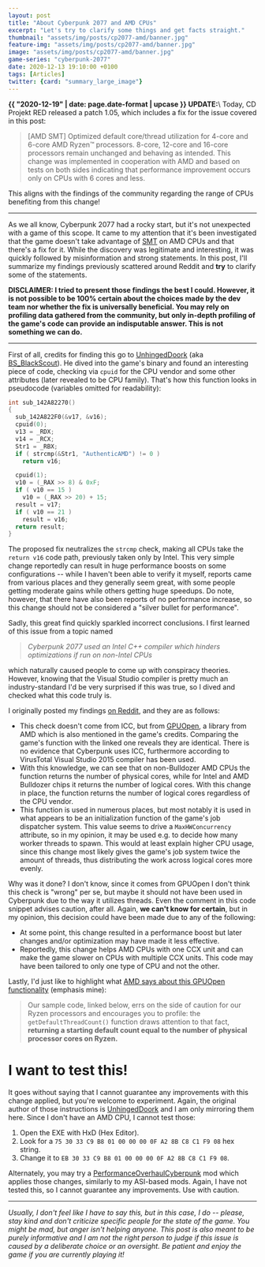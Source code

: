 ```yaml
---
layout: post
title: "About Cyberpunk 2077 and AMD CPUs"
excerpt: "Let's try to clarify some things and get facts straight."
thumbnail: "assets/img/posts/cp2077-amd/banner.jpg"
feature-img: "assets/img/posts/cp2077-amd/banner.jpg"
image: "assets/img/posts/cp2077-amd/banner.jpg"
game-series: "cyberpunk-2077"
date: 2020-12-13 19:10:00 +0100
tags: [Articles]
twitter: {card: "summary_large_image"}
---
```


**{{ "2020-12-19" | date: page.date-format | upcase }} UPDATE:**\\
Today, CD Projekt RED released a patch 1.05, which includes a fix for the issue covered in this post:

> [AMD SMT] Optimized default core/thread utilization for 4-core and 6-core AMD Ryzen™ processors.
> 8-core, 12-core and 16-core processors remain unchanged and behaving as intended.
> This change was implemented in cooperation with AMD and based on tests on both sides
> indicating that performance improvement occurs only on CPUs with 6 cores and less.

This aligns with the findings of the community regarding the range of CPUs benefiting from this change!

***

As we all know, Cyberpunk 2077 had a rocky start, but it's not unexpected with a game of this scope.
It came to my attention that it's been investigated that the game doesn't take advantage of [SMT](https://en.wikipedia.org/wiki/Simultaneous_multithreading) 
on AMD CPUs and that there's a fix for it. While the discovery was legitimate and interesting,
it was quickly followed by misinformation and strong statements. In this post,
I'll summarize my findings previously scattered around Reddit and **try** to clarify some of the statements.

**DISCLAIMER: I tried to present those findings the best I could. However, it is not possible to be 100% certain about the choices made
by the dev team nor whether the fix is universally beneficial. You may rely on profiling data gathered from the community,
but only in-depth profiling of the game's code can provide an indisputable answer. This is not something we can do.**

***

First of all, credits for finding this go to [UnhingedDoork](https://www.reddit.com/user/UnhingedDoork/)
(aka [BS_BlackScout](https://www.reddit.com/user/BS_BlackScout/)).
He dived into the game's binary and found an interesting piece of code, checking via `cpuid` for the CPU vendor and some other
attributes (later revealed to be CPU family). That's how this function looks in pseudocode (variables omitted for readability):

```c
int sub_142A82270()
{
  sub_142A822F0(&v17, &v16);
  cpuid(0);
  v13 = _RDX;
  v14 = _RCX;
  Str1 = _RBX;
  if ( strcmp(&Str1, "AuthenticAMD") != 0 )
    return v16;

  cpuid(1);
  v10 = (_RAX >> 8) & 0xF;
  if ( v10 == 15 )
    v10 = (_RAX >> 20) + 15;
  result = v17;
  if ( v10 == 21 )
    result = v16;
  return result;
}
```

The proposed fix neutralizes the `strcmp` check, making all CPUs take the `return v16` code path, previously taken only by Intel.
This very simple change reportedly can result in huge performance boosts on some configurations -- while I haven't been able to verify it myself,
reports came from various places and they generally seem great, with some people getting moderate gains while others getting huge speedups.
Do note, however, that there have also been reports of no performance increase, so this change should not be considered a "silver bullet for performance".

Sadly, this great find quickly sparkled incorrect conclusions. I first learned of this issue from a topic named

> *Cyberpunk 2077 used an Intel C++ compiler which hinders optimizations if run on non-Intel CPUs*

which naturally caused people to come up with conspiracy theories. However, knowing that the Visual Studio compiler is pretty much an industry-standard
I'd be very surprised if this was true, so I dived and checked what this code truly is.

I originally posted my findings [on Reddit](https://www.reddit.com/r/pcgaming/comments/kbsywg/cyberpunk_2077_used_an_intel_c_compiler_which/gfknein/?utm_source=reddit&utm_medium=web2x&context=3),
and they are as follows:
* This check doesn't come from ICC, but from [GPUOpen](https://github.com/GPUOpen-LibrariesAndSDKs/cpu-core-counts/blob/master/windows/ThreadCount-Win7.cpp#L69), a library from AMD which is also mentioned
  in the game's credits. Comparing the game's function with the linked one reveals they are identical. There is no evidence that Cyberpunk uses ICC,
  furthermore according to VirusTotal Visual Studio 2015 compiler has been used.
* With this knowledge, we can see that on non-Bulldozer AMD CPUs the function returns the number of physical cores, while for Intel and AMD Bulldozer chips it returns the number of logical cores.
  With this change in place, the function returns the number of logical cores regardless of the CPU vendor.
* This function is used in numerous places, but most notably it is used in what appears to be an initialization function of the game's job dispatcher system.
  This value seems to drive a `MaxHWConcurrency` attribute, so in my opinion, it may be used e.g. to decide how many worker threads to spawn. This would at least explain higher CPU usage,
  since this change most likely gives the game's job system twice the amount of threads, thus distributing the work across logical cores more evenly.

Why was it done? I don't know, since it comes from GPUOpen I don't think this check is "wrong" per se, but maybe it should not have been used in Cyberpunk due to the way it utilizes threads.
Even the comment in this code snippet advises caution, after all. Again, **we can't know for certain**, but in my opinion, this decision could have been made due to any of the following:
* At some point, this change resulted in a performance boost but later changes and/or optimization may have made it less effective.
* Reportedly, this change helps AMD CPUs with one CCX unit and can make the game slower on CPUs with multiple CCX units. This code may have been tailored to only one type of CPU
  and not the other.

Lastly, I'd just like to highlight what [AMD says about this GPUOpen functionality](https://gpuopen.com/learn/cpu-core-count-detection-windows/) (emphasis mine):

> Our sample code, linked below, errs on the side of caution for our Ryzen processors and encourages you to profile: the `getDefaultThreadCount()` function draws attention to that fact, 
> **returning a starting default count equal to the number of physical processor cores on Ryzen.**


# I want to test this!

It goes without saying that I cannot guarantee any improvements with this change applied, but you're welcome to experiment.
Again, the original author of those instructions is [UnhingedDoork](https://www.reddit.com/r/Amd/comments/kbp0np/cyberpunk_2077_seems_to_ignore_smt_and_mostly/gfkmc7d/?context=3)
and I am only mirroring them here. Since I don't have an AMD CPU, I cannot test those:

1. Open the EXE with HxD (Hex Editor).
2. Look for a `75 30 33 C9 B8 01 00 00 00 0F A2 8B C8 C1 F9 08` hex string.
3. Change it to `EB 30 33 C9 B8 01 00 00 00 0F A2 8B C8 C1 F9 08`.

Alternately, you may try a [PerformanceOverhaulCyberpunk](https://github.com/yamashi/PerformanceOverhaulCyberpunk) mod which applies those changes, similarly to my ASI-based mods.
Again, I have not tested this, so I cannot guarantee any improvements. Use with caution.

***

*Usually, I don't feel like I have to say this, but in this case, I do -- please, stay kind and don't criticize specific people for the state of the game.*
*You might be mad, but anger isn't helping anyone. This post is also meant to be purely informative and I am not the right person to judge if this issue is*
*caused by a deliberate choice or an oversight. Be patient and enjoy the game if you are currently playing it!*
